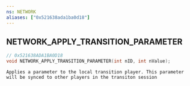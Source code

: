 ```yaml
---
ns: NETWORK
aliases: ["0x521638ada1ba0d18"]
---
```

## NETWORK_APPLY_TRANSITION_PARAMETER

```c
// 0x521638ADA1BA0D18
void NETWORK_APPLY_TRANSITION_PARAMETER(int nID, int nValue);
```

```
Applies a parameter to the local transition player. This parameter will be synced to other players in the transiton session
```
